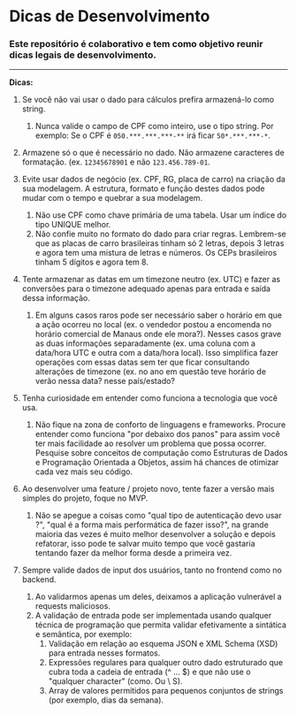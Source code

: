 # Dicas de Desenvolvimento

### Este repositório é colaborativo e tem como objetivo reunir dicas legais de desenvolvimento.

---

**Dicas:**

1. Se você não vai usar o dado para cálculos prefira armazená-lo como string.
   1. Nunca valide o campo de CPF como inteiro, use o tipo string. Por exemplo: Se o CPF é `050.***.***.***-**` irá ficar `50*.***.***-*`.

2. Armazene só o que é necessário no dado. Não armazene caracteres de formatação. (ex. `12345678901` e não `123.456.789-01`.

3. Evite usar dados de negócio (ex. CPF, RG, placa de carro) na criação da sua modelagem. A estrutura, formato e função destes dados pode mudar com o tempo e quebrar a sua modelagem.
   1. Não use CPF como chave primária de uma tabela. Usar um índice do tipo UNIQUE melhor.
   2. Não confie muito no formato do dado para criar regras. Lembrem-se que as placas de carro brasileiras tinham só 2 letras, depois 3 letras e agora tem uma mistura de letras e números. Os CEPs brasileiros tinham 5 dígitos e agora tem 8.

4. Tente armazenar as datas em um timezone neutro (ex. UTC) e fazer as conversões para o timezone adequado apenas para entrada e saída dessa informação.
   1. Em alguns casos raros pode ser necessário saber o horário em que a ação ocorreu no local (ex. o vendedor postou a encomenda no horário comercial de Manaus onde ele mora?). Nesses casos grave as duas informações separadamente (ex. uma coluna com a data/hora UTC e outra com a data/hora local). Isso simplifica fazer operações com essas datas sem ter que ficar consultando alterações de timezone (ex. no ano em questão teve horário de verão nessa data? nesse país/estado?

5. Tenha curiosidade em entender como funciona a tecnologia que você usa.
   1. Não fique na zona de conforto de linguagens e frameworks. Procure entender como funciona "por debaixo dos panos" para assim você ter mais facilidade ao resolver um problema que possa ocorrer. Pesquise sobre conceitos de computação como Estruturas de Dados e Programação Orientada a Objetos, assim há chances de otimizar cada vez mais seu código.

6. Ao desenvolver uma feature / projeto novo, tente fazer a versão mais simples do projeto, foque no MVP.
   1. Não se apegue a coisas como "qual tipo de autenticação devo usar ?", "qual é a forma mais performática de fazer isso?", na grande maioria das vezes é muito melhor desenvolver a solução e depois refatorar, isso pode te salvar muito tempo que você gastaria tentando fazer da melhor forma desde a primeira vez.

7. Sempre valide dados de input dos usuários, tanto no frontend como no backend.
   1. Ao validarmos apenas um deles, deixamos a aplicação vulnerável a requests maliciosos.
   2. A validação de entrada pode ser implementada usando qualquer técnica de programação que permita validar efetivamente a sintática e semântica, por exemplo:
      1. Validação em relação ao esquema JSON e XML Schema (XSD) para entrada nesses formatos.
      2. Expressões regulares para qualquer outro dado estruturado que cubra toda a cadeia de entrada (^ ... $) e que não use o "qualquer character" (como. Ou \ S).
      3. Array de valores permitidos para pequenos conjuntos de strings (por exemplo, dias da semana).
